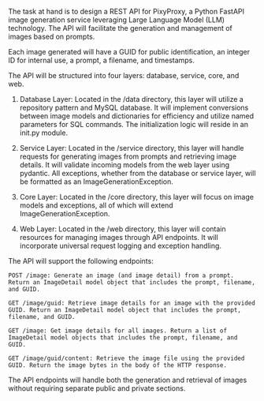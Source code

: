 The task at hand is to design a REST API for PixyProxy, a Python FastAPI image generation service leveraging Large Language Model (LLM) technology. The API will facilitate the generation and management of images based on prompts.

Each image generated will have a GUID for public identification, an integer ID for internal use, a prompt, a filename, and timestamps.

The API will be structured into four layers: database, service, core, and web.

1. Database Layer: Located in the /data directory, this layer will utilize a repository pattern and MySQL database. It will implement conversions between image models and dictionaries for efficiency and utilize named parameters for SQL commands. The initialization logic will reside in an init.py module.

2. Service Layer: Located in the /service directory, this layer will handle requests for generating images from prompts and retrieving image details. It will validate incoming models from the web layer using pydantic. All exceptions, whether from the database or service layer, will be formatted as an ImageGenerationException.

3. Core Layer: Located in the /core directory, this layer will focus on image models and exceptions, all of which will extend ImageGenerationException.

4. Web Layer: Located in the /web directory, this layer will contain resources for managing images through API endpoints. It will incorporate universal request logging and exception handling.

The API will support the following endpoints:

    POST /image: Generate an image (and image detail) from a prompt. Return an ImageDetail model object that includes the prompt, filename, and GUID.

    GET /image/guid: Retrieve image details for an image with the provided GUID. Return an ImageDetail model object that includes the prompt, filename, and GUID.

    GET /image: Get image details for all images. Return a list of ImageDetail model objects that includes the prompt, filename, and GUID.

    GET /image/guid/content: Retrieve the image file using the provided GUID. Return the image bytes in the body of the HTTP response.

The API endpoints will handle both the generation and retrieval of images without requiring separate public and private sections.
